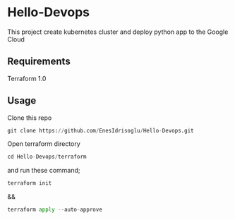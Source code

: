 # Hello-Devops

This project create kubernetes cluster and deploy python app to the Google Cloud

## Requirements

Terraform 1.0

## Usage

Clone this repo 

```python
git clone https://github.com/EnesIdrisoglu/Hello-Devops.git
```

Open terraform directory

```python
cd Hello-Devops/terraform
```

and run these command;

```python
terraform init
```

&&

```python
terraform apply --auto-approve
```
